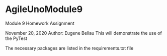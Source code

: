 # AgileUnoModule9
Module 9 Homework Assignment

November 20, 2020
Author: Eugene Bellau
This will demonstrate the use of the PyTest 

The necessary packages are listed in the requirements.txt file

